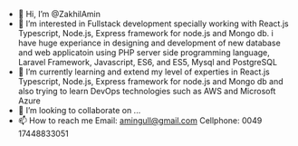 - 👋 Hi, I’m @ZakhilAmin
- 👀 I’m interested in Fullstack development specially working with React.js Typescript, Node.js, Express framework for node.js and Mongo db. i have huge experiance in designing and development of new database and web applicatoin using PHP server side programming language, Laravel Framework, Javascript, ES6, and ES5, Mysql and PostgreSQL
- 🌱 I’m currently learning and extend my level of experties in React.js Typescript, Node.js, Express framework for node.js and Mongo db and also trying to learn DevOps technologies such as AWS and Microsoft Azure 
- 💞️ I’m looking to collaborate on ...
- 📫 How to reach me Email: amingull@gmail.com   Cellphone: 0049 17448833051

<!---
ZakhilAmin/ZakhilAmin is a ✨ special ✨ repository because its `README.md` (this file) appears on your GitHub profile.
You can click the Preview link to take a look at your changes.
--->
